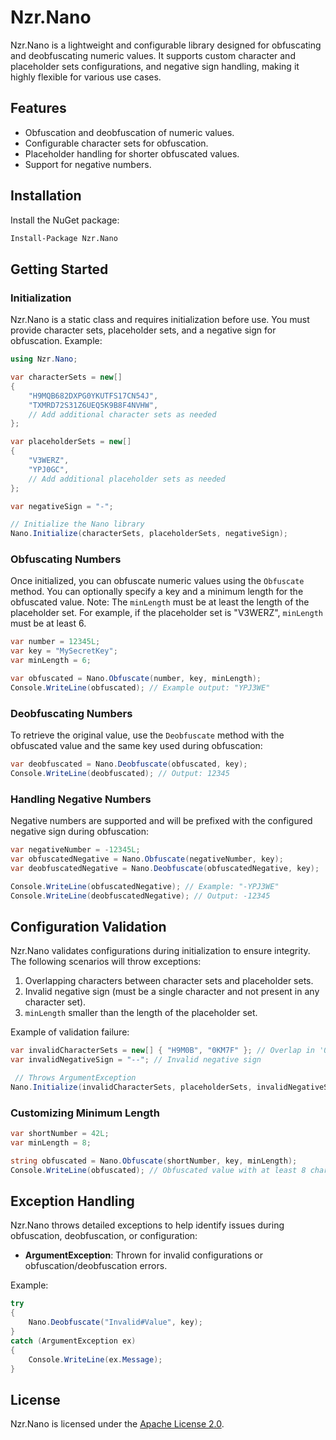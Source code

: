 # Nzr.Nano

Nzr.Nano is a lightweight and configurable library designed for obfuscating and deobfuscating numeric values. It supports custom character and placeholder sets configurations, and negative sign handling, making it highly flexible for various use cases.

## Features

- Obfuscation and deobfuscation of numeric values.
- Configurable character sets for obfuscation.
- Placeholder handling for shorter obfuscated values.
- Support for negative numbers.

## Installation

Install the NuGet package:

```bash
Install-Package Nzr.Nano
```

## Getting Started

### Initialization

Nzr.Nano is a static class and requires initialization before use. You must provide character sets, placeholder sets, and a negative sign for obfuscation. Example:

```csharp
using Nzr.Nano;

var characterSets = new[]
{
    "H9MQB682DXPG0YKUTFS17CN54J",
    "TXMRD72S31Z6UEQ5K9B8F4NVHW",
    // Add additional character sets as needed
};

var placeholderSets = new[]
{
    "V3WERZ",
    "YPJ0GC",
    // Add additional placeholder sets as needed
};

var negativeSign = "-";

// Initialize the Nano library
Nano.Initialize(characterSets, placeholderSets, negativeSign);
```

### Obfuscating Numbers

Once initialized, you can obfuscate numeric values using the `Obfuscate` method. You can optionally specify a key and a minimum length for the obfuscated value. Note: The `minLength` must be at least the length of the placeholder set. For example, if the placeholder set is "V3WERZ", `minLength` must be at least 6.

```csharp
var number = 12345L;
var key = "MySecretKey";
var minLength = 6;

var obfuscated = Nano.Obfuscate(number, key, minLength);
Console.WriteLine(obfuscated); // Example output: "YPJ3WE"
```

### Deobfuscating Numbers

To retrieve the original value, use the `Deobfuscate` method with the obfuscated value and the same key used during obfuscation:

```csharp
var deobfuscated = Nano.Deobfuscate(obfuscated, key);
Console.WriteLine(deobfuscated); // Output: 12345
```

### Handling Negative Numbers

Negative numbers are supported and will be prefixed with the configured negative sign during obfuscation:

```csharp
var negativeNumber = -12345L;
var obfuscatedNegative = Nano.Obfuscate(negativeNumber, key);
var deobfuscatedNegative = Nano.Deobfuscate(obfuscatedNegative, key);

Console.WriteLine(obfuscatedNegative); // Example: "-YPJ3WE"
Console.WriteLine(deobfuscatedNegative); // Output: -12345
```

## Configuration Validation

Nzr.Nano validates configurations during initialization to ensure integrity. The following scenarios will throw exceptions:

1. Overlapping characters between character sets and placeholder sets.
2. Invalid negative sign (must be a single character and not present in any character set).
3. `minLength` smaller than the length of the placeholder set.

Example of validation failure:

```csharp
var invalidCharacterSets = new[] { "H9M0B", "0KM7F" }; // Overlap in '0'
var invalidNegativeSign = "--"; // Invalid negative sign

 // Throws ArgumentException
Nano.Initialize(invalidCharacterSets, placeholderSets, invalidNegativeSign);
```

### Customizing Minimum Length

```csharp
var shortNumber = 42L;
var minLength = 8;

string obfuscated = Nano.Obfuscate(shortNumber, key, minLength);
Console.WriteLine(obfuscated); // Obfuscated value with at least 8 characters
```

## Exception Handling

Nzr.Nano throws detailed exceptions to help identify issues during obfuscation, deobfuscation, or configuration:

- **ArgumentException**: Thrown for invalid configurations or obfuscation/deobfuscation errors.

Example:

```csharp
try
{
    Nano.Deobfuscate("Invalid#Value", key);
}
catch (ArgumentException ex)
{
    Console.WriteLine(ex.Message);
}
```

## License

Nzr.Nano is licensed under the [Apache License 2.0](LICENSE).
